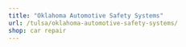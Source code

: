 ```yaml
---
title: "Oklahoma Automotive Safety Systems"
url: /tulsa/oklahoma-automotive-safety-systems/
shop: car repair
---
```

